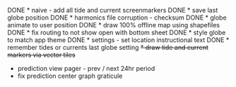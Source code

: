 DONE * naive - add all tide and current screenmarkers
DONE * save last globe position
DONE * harmonics file corruption - checksum
DONE * globe animate to user position
DONE * draw 100% offline map using shapefiles
DONE * fix routing to not show open with bottom sheet
DONE * style globe to match app theme
DONE * settings - set location instructional text
DONE * remember tides or currents last globe setting
~~* draw tide and current markers via vector tiles~~
* prediction view pager - prev / next 24hr period
* fix prediction center graph graticule